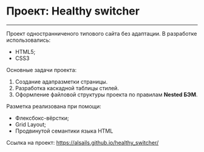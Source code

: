 # Проект: Healthy switcher
------
Проект одностранниченого типового сайта без адаптации. В разработке использовались:
* HTML5;
* CSS3

Основные задачи проекта:
1. Создание адапразметки страницы.
2. Разработка каскадной таблицы стилей.
3. Оформление файловой структуры проекта по правилам **Nested БЭМ**.

Разметка реализована при помощи:
* Флексбокс-вёрстки;
* Grid Layout;
* Продвинутой семантики языка HTML

Ссылка на проект: https://alsails.github.io/healthy_switcher/

